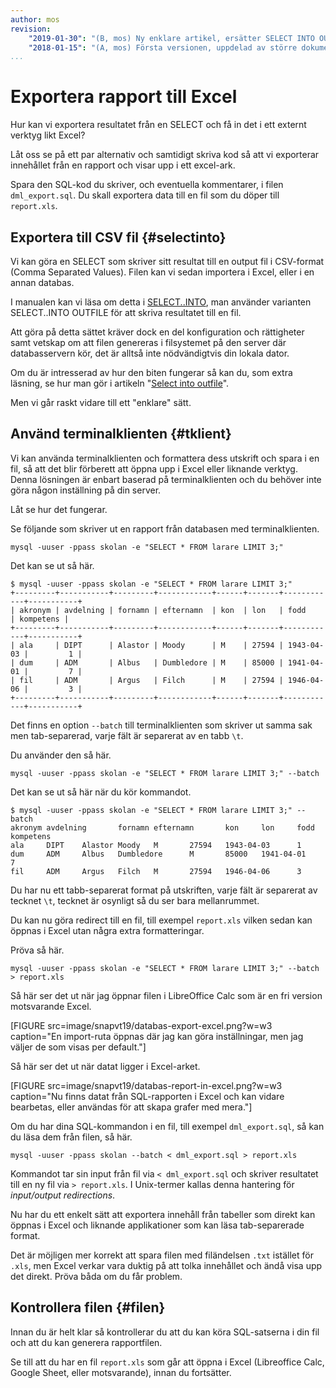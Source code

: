 ```yaml
---
author: mos
revision:
    "2019-01-30": "(B, mos) Ny enklare artikel, ersätter SELECT INTO OUTFILE."
    "2018-01-15": "(A, mos) Första versionen, uppdelad av större dokument."
...
```

Exportera rapport till Excel
==================================

Hur kan vi exportera resultatet från en SELECT och få in det i ett externt verktyg likt Excel?

Låt oss se på ett par alternativ och samtidigt skriva kod så att vi exporterar innehållet från en rapport och visar upp i ett excel-ark.

Spara den SQL-kod du skriver, och eventuella kommentarer, i filen `dml_export.sql`. Du skall exportera data till en fil som du döper till `report.xls`.



Exportera till CSV fil {#selectinto}
----------------------------------

Vi kan göra en SELECT som skriver sitt resultat till en output fil i CSV-format (Comma Separated Values). Filen kan vi sedan importera i Excel, eller i en annan databas.

I manualen kan vi läsa om detta i [SELECT..INTO](https://dev.mysql.com/doc/refman/8.0/en/select-into.html), man använder varianten SELECT..INTO OUTFILE för att skriva resultatet till en fil.

Att göra på detta sättet kräver dock en del konfiguration och rättigheter samt vetskap om att filen genereras i filsystemet på den server där databasservern kör, det är alltså inte nödvändigtvis din lokala dator.

Om du är intresserad av hur den biten fungerar så kan du, som extra läsning, se hur man gör i artikeln "[Select into outfile](./../select-into-outfile)".

Men vi går raskt vidare till ett "enklare" sätt.



Använd terminalklienten {#tklient}
----------------------------------

Vi kan använda terminalklienten och formattera dess utskrift och spara i en fil, så att det blir förberett att öppna upp i Excel eller liknande verktyg. Denna lösningen är enbart baserad på terminalklienten och du behöver inte göra någon inställning på din server.

Låt se hur det fungerar.

Se följande som skriver ut en rapport från databasen med terminalklienten.

```text
mysql -uuser -ppass skolan -e "SELECT * FROM larare LIMIT 3;"
```

Det kan se ut så här.

```text
$ mysql -uuser -ppass skolan -e "SELECT * FROM larare LIMIT 3;"
+---------+-----------+---------+------------+------+-------+------------+-----------+
| akronym | avdelning | fornamn | efternamn  | kon  | lon   | fodd       | kompetens |
+---------+-----------+---------+------------+------+-------+------------+-----------+
| ala     | DIPT      | Alastor | Moody      | M    | 27594 | 1943-04-03 |         1 |
| dum     | ADM       | Albus   | Dumbledore | M    | 85000 | 1941-04-01 |         7 |
| fil     | ADM       | Argus   | Filch      | M    | 27594 | 1946-04-06 |         3 |
+---------+-----------+---------+------------+------+-------+------------+-----------+
```

Det finns en option `--batch` till terminalklienten som skriver ut samma sak men tab-separerad, varje fält är separerat av en tabb `\t`.

Du använder den så här.

```text
mysql -uuser -ppass skolan -e "SELECT * FROM larare LIMIT 3;" --batch
```

Det kan se ut så här när du kör kommandot.

```text
$ mysql -uuser -ppass skolan -e "SELECT * FROM larare LIMIT 3;" --batch
akronym avdelning       fornamn efternamn       kon     lon     fodd    kompetens
ala     DIPT    Alastor Moody   M       27594   1943-04-03      1
dum     ADM     Albus   Dumbledore      M       85000   1941-04-01      7
fil     ADM     Argus   Filch   M       27594   1946-04-06      3
```

Du har nu ett tabb-separerat format på utskriften, varje fält är separerat av tecknet `\t`, tecknet är osynligt så du ser bara mellanrummet.

Du kan nu göra redirect till en fil, till exempel `report.xls` vilken sedan kan öppnas i Excel utan några extra formatteringar.

Pröva så här.

```text
mysql -uuser -ppass skolan -e "SELECT * FROM larare LIMIT 3;" --batch > report.xls
```

Så här ser det ut när jag öppnar filen i LibreOffice Calc som är en fri version motsvarande Excel.

[FIGURE src=image/snapvt19/databas-export-excel.png?w=w3 caption="En import-ruta öppnas där jag kan göra inställningar, men jag väljer de som visas per default."]

Så här ser det ut när datat ligger i Excel-arket.

[FIGURE src=image/snapvt19/databas-report-in-excel.png?w=w3 caption="Nu finns datat från SQL-rapporten i Excel och kan vidare bearbetas, eller användas för att skapa grafer med mera."]

Om du har dina SQL-kommandon i en fil, till exempel `dml_export.sql`, så kan du läsa dem från filen, så här.

```text
mysql -uuser -ppass skolan --batch < dml_export.sql > report.xls
```

Kommandot tar sin input från fil via `< dml_export.sql` och skriver resultatet till en ny fil via `> report.xls`. I Unix-termer kallas denna hantering för _input/output redirections_.

Nu har du ett enkelt sätt att exportera innehåll från tabeller som direkt kan öppnas i Excel och liknande applikationer som kan läsa tab-separerade format.

Det är möjligen mer korrekt att spara filen med filändelsen `.txt` istället för `.xls`, men Excel verkar vara duktig på att tolka innehållet och ändå visa upp det direkt. Pröva båda om du får problem.



Kontrollera filen {#filen}
----------------------------------

Innan du är helt klar så kontrollerar du att du kan köra SQL-satserna i din fil och att du kan generera rapportfilen.

Se till att du har en fil `report.xls` som går att öppna i Excel (Libreoffice Calc, Google Sheet, eller motsvarande), innan du fortsätter.
